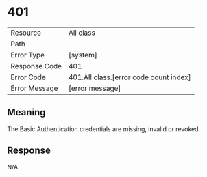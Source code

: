 # 401

|                                       |                                                 |
| ------------------------------------- | ----------------------------------------------- |
| Resource                              | All class                                         |
| Path                                  |                                            |
| Error Type                            | [system]                                       |
| Response Code                         | 401                                              |
| Error Code                            | 401.All class.[error code count index]                                     |
| Error Message                         | [error message] |

## Meaning
The Basic Authentication credentials are missing, invalid or revoked.

## Response


N/A


